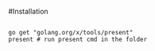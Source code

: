 #Installation

<code>
go get "golang.org/x/tools/present"
present # run present cmd in the folder
</code>
